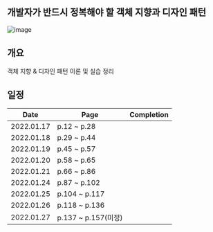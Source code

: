 ## 개발자가 반드시 정복해야 할 객체 지향과 디자인 패턴
![image](https://user-images.githubusercontent.com/19742896/149649771-78131839-c6f2-4e8a-af2f-5fd373876302.png)

## 개요
객체 지향 & 디자인 패턴 이론 및 실습 정리

## 일정
|Date|Page|Completion|
|------|---|---|
|2022.01.17|p.12 ~ p.28||
|2022.01.18|p.29 ~ p.44||
|2022.01.19|p.45 ~ p.57||
|2022.01.20|p.58 ~ p.65||
|2022.01.21|p.66 ~ p.86||
|2022.01.24|p.87 ~ p.102||
|2022.01.25|p.104 ~ p.117||
|2022.01.26|p.118 ~ p.136||
|2022.01.27|p.137 ~ p.157(미정)||
